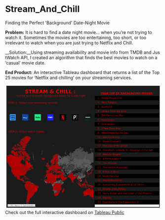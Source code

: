 # Stream_And_Chill
Finding the Perfect 'Background' Date-Night Movie

__Problem:__ It is hard to find a date night movie… when you’re not trying to watch it. Sometimes the movies are too entertaining, too short, or too irrelevant to watch when you are just trying to Netflix and Chill.

__Solution:__Using streaming availability and movie info from TMDB and JustWatch API, I created an algorithm that finds the best movies to watch on a ‘casual’ movie date. 

__End Product:__ An interactive Tableau dashboard that returns a list of the Top 25 movies for ‘Netflix and chilling’ on your streaming services.

![](SNC_DASH.png)
Check out the full interactive dashboard on [Tableau Public](https://public.tableau.com/app/profile/ricardo.martiarena/viz/StreamChillFindingthePerfectBackgroundDate-NightMovie/SNC_DASH!)
